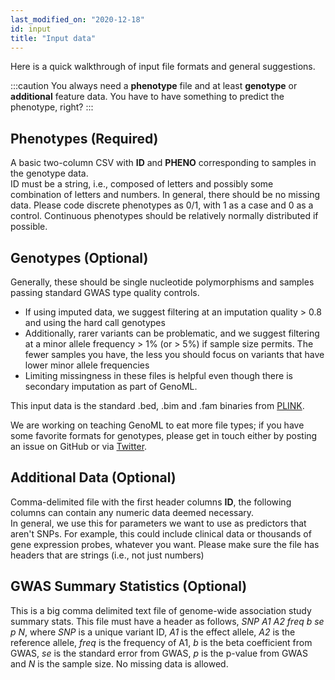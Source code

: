 ```yaml
---
last_modified_on: "2020-12-18"
id: input
title: "Input data"
---
```


Here is a quick walkthrough of input file formats and general suggestions. 

:::caution
You always need a **phenotype** file and at least **genotype** or **additional** feature data. You have to have something to predict the phenotype, right? 
:::

## Phenotypes (Required)
A basic two-column CSV with **ID** and **PHENO** corresponding to samples in the genotype data.  
ID must be a string, i.e., composed of letters and possibly some combination of letters and numbers.
In general, there should be no missing data.  Please code discrete phenotypes as 0/1, with 1 as a case and 0 as a control. Continuous phenotypes should be relatively normally distributed if possible.

## Genotypes (Optional)
Generally, these should be single nucleotide polymorphisms and samples passing standard GWAS type quality controls.
- If using imputed data, we suggest filtering at an imputation quality > 0.8 and using the hard call genotypes
- Additionally, rarer variants can be problematic, and we suggest filtering at a minor allele frequency > 1% (or > 5%) if sample size permits. The fewer samples you have, the less you should focus on variants that have lower minor allele frequencies
- Limiting missingness in these files is helpful even though there is secondary imputation as part of GenoML.

This input data is the standard .bed, .bim and .fam binaries from [PLINK](https://www.cog-genomics.org/plink/1.9/input#bed).  

We are working on teaching GenoML to eat more file types; if you have some favorite formats for genotypes, please get in touch either by posting an issue on GitHub or via [Twitter](https://twitter.com/geno_ml).

## Additional Data (Optional)
Comma-delimited file with the first header columns **ID**, the following columns can contain any numeric data deemed necessary.  
In general, we use this for parameters we want to use as predictors that aren't SNPs.  For example, this could include clinical data or thousands of gene expression probes, whatever you want.  Please make sure the file has headers that are strings (i.e., not just numbers)

## GWAS Summary Statistics (Optional)
This is a big comma delimited text file of genome-wide association study summary stats.
This file must have a header as follows, *SNP A1 A2 freq b se p N*, where *SNP* is a unique variant ID, *A1* is the effect allele, *A2* is the reference allele, *freq* is the frequency of A1, *b* is the beta coefficient from GWAS, *se* is the standard error from GWAS, *p* is the p-value from GWAS and *N* is the sample size. No missing data is allowed.


